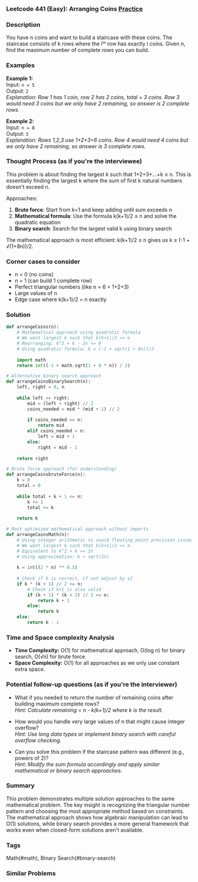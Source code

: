 ### Leetcode 441 (Easy): Arranging Coins [Practice](https://leetcode.com/problems/arranging-coins)

### Description  
You have n coins and want to build a staircase with these coins. The staircase consists of k rows where the iᵗʰ row has exactly i coins. Given n, find the maximum number of complete rows you can build.

### Examples  

**Example 1:**  
Input: `n = 5`  
Output: `2`  
*Explanation: Row 1 has 1 coin, row 2 has 2 coins, total = 3 coins. Row 3 would need 3 coins but we only have 2 remaining, so answer is 2 complete rows.*

**Example 2:**  
Input: `n = 8`  
Output: `3`  
*Explanation: Rows 1,2,3 use 1+2+3=6 coins. Row 4 would need 4 coins but we only have 2 remaining, so answer is 3 complete rows.*

### Thought Process (as if you're the interviewee)  
This problem is about finding the largest k such that 1+2+3+...+k ≤ n. This is essentially finding the largest k where the sum of first k natural numbers doesn't exceed n.

Approaches:
1. **Brute force**: Start from k=1 and keep adding until sum exceeds n
2. **Mathematical formula**: Use the formula k(k+1)/2 ≤ n and solve the quadratic equation
3. **Binary search**: Search for the largest valid k using binary search

The mathematical approach is most efficient: k(k+1)/2 ≤ n gives us k ≤ (-1 + √(1+8n))/2.

### Corner cases to consider  
- n = 0 (no coins)
- n = 1 (can build 1 complete row)
- Perfect triangular numbers (like n = 6 = 1+2+3)
- Large values of n
- Edge case where k(k+1)/2 = n exactly

### Solution

```python
def arrangeCoins(n):
    # Mathematical approach using quadratic formula
    # We want largest k such that k(k+1)/2 <= n
    # Rearranging: k^2 + k - 2n <= 0
    # Using quadratic formula: k = (-1 + sqrt(1 + 8n))/2
    
    import math
    return int((-1 + math.sqrt(1 + 8 * n)) / 2)

# Alternative binary search approach
def arrangeCoinsBinarySearch(n):
    left, right = 0, n
    
    while left <= right:
        mid = (left + right) // 2
        coins_needed = mid * (mid + 1) // 2
        
        if coins_needed == n:
            return mid
        elif coins_needed < n:
            left = mid + 1
        else:
            right = mid - 1
    
    return right

# Brute force approach (for understanding)
def arrangeCoinsbruteForce(n):
    k = 0
    total = 0
    
    while total + k + 1 <= n:
        k += 1
        total += k
    
    return k

# Most optimized mathematical approach without imports
def arrangeCoinsMath(n):
    # Using integer arithmetic to avoid floating point precision issues
    # We want largest k such that k(k+1)/2 <= n
    # Equivalent to k^2 + k <= 2n
    # Using approximation: k ≈ sqrt(2n)
    
    k = int((2 * n) ** 0.5)
    
    # Check if k is correct, if not adjust by ±1
    if k * (k + 1) // 2 <= n:
        # Check if k+1 is also valid
        if (k + 1) * (k + 2) // 2 <= n:
            return k + 1
        else:
            return k
    else:
        return k - 1
```

### Time and Space complexity Analysis  

- **Time Complexity:** O(1) for mathematical approach, O(log n) for binary search, O(√n) for brute force.
- **Space Complexity:** O(1) for all approaches as we only use constant extra space.

### Potential follow-up questions (as if you're the interviewer)  

- What if you needed to return the number of remaining coins after building maximum complete rows?  
  *Hint: Calculate remaining = n - k(k+1)/2 where k is the result.*

- How would you handle very large values of n that might cause integer overflow?  
  *Hint: Use long data types or implement binary search with careful overflow checking.*

- Can you solve this problem if the staircase pattern was different (e.g., powers of 2)?  
  *Hint: Modify the sum formula accordingly and apply similar mathematical or binary search approaches.*

### Summary
This problem demonstrates multiple solution approaches to the same mathematical problem. The key insight is recognizing the triangular number pattern and choosing the most appropriate method based on constraints. The mathematical approach shows how algebraic manipulation can lead to O(1) solutions, while binary search provides a more general framework that works even when closed-form solutions aren't available.

### Tags
Math(#math), Binary Search(#binary-search)

### Similar Problems
